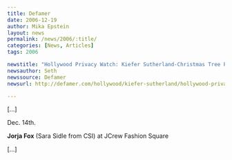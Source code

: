 ```yaml
---
title: Defamer
date: 2006-12-19
author: Mika Epstein
layout: news
permalink: /news/2006/:title/
categories: [News, Articles]
tags: 2006

newstitle: "Hollywood Privacy Watch: Kiefer Sutherland-Christmas Tree Peace Accord Still In Effect  "
newsauthor: Seth  
newssource: Defamer  
newsurl: http://defamer.com/hollywood/kiefer-sutherland/hollywood-privacywatch-kiefer-sutherland+christmas-tree-peace-accord-still-in-effect-223093.php  

---
```


[...]

Dec. 14th.  
  
**Jorja Fox** (Sara Sidle from CSI) at JCrew Fashion Square

[...]  
